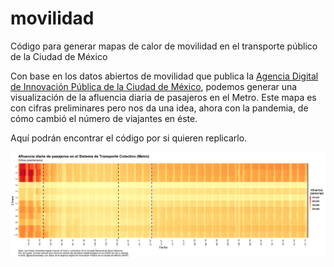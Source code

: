# movilidad
Código para generar mapas de calor de movilidad en el transporte público de la Ciudad de México

Con base en los datos abiertos de movilidad que publica la [Agencia Digital de Innovación Pública de la Ciudad de México](https://datos.cdmx.gob.mx/explore/dataset/afluencia-preliminar-en-transporte-publico/table/), podemos generar una visualización de la afluencia diaria de pasajeros en el Metro. Este mapa es con cifras preliminares pero nos da una idea, ahora con la pandemia, de cómo cambió el número de viajantes en éste.

Aquí podrán encontrar el código por si quieren replicarlo.

![heatmap](https://raw.githubusercontent.com/claudiodanielpc/movilidad/master/heatmapmetro.png)
